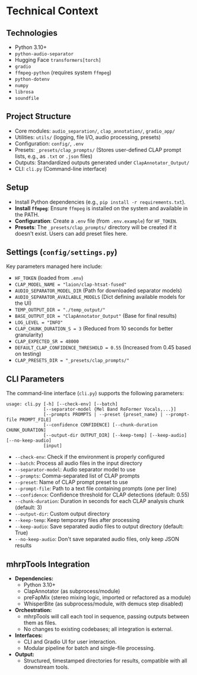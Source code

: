 # Technical Context

## Technologies
- Python 3.10+
- `python-audio-separator`
- Hugging Face `transformers[torch]`
- `gradio`
- `ffmpeg-python` (requires system `ffmpeg`)
- `python-dotenv`
- `numpy`
- `librosa`
- `soundfile`

## Project Structure
- Core modules: `audio_separation/`, `clap_annotation/`, `gradio_app/`
- Utilities: `utils/` (logging, file I/O, audio processing, presets)
- Configuration: `config/`, `.env`
- Presets: `_presets/clap_prompts/` (Stores user-defined CLAP prompt lists, e.g., as `.txt` or `.json` files)
- Outputs: Standardized outputs generated under `ClapAnnotator_Output/`
- CLI: `cli.py` (Command-line interface)

## Setup
- Install Python dependencies (e.g., `pip install -r requirements.txt`).
- **Install `ffmpeg`**: Ensure `ffmpeg` is installed on the system and available in the PATH.
- **Configuration**: Create a `.env` file (from `.env.example`) for `HF_TOKEN`.
- **Presets**: The `_presets/clap_prompts/` directory will be created if it doesn't exist. Users can add preset files here.

## Settings (`config/settings.py`)
Key parameters managed here include:
- `HF_TOKEN` (loaded from `.env`)
- `CLAP_MODEL_NAME = "laion/clap-htsat-fused"`
- `AUDIO_SEPARATOR_MODEL_DIR` (Path for downloaded separator models)
- `AUDIO_SEPARATOR_AVAILABLE_MODELS` (Dict defining available models for the UI)
- `TEMP_OUTPUT_DIR = "./temp_output/"`
- `BASE_OUTPUT_DIR = "ClapAnnotator_Output"` (Base for final results)
- `LOG_LEVEL = "INFO"`
- `CLAP_CHUNK_DURATION_S = 3` (Reduced from 10 seconds for better granularity)
- `CLAP_EXPECTED_SR = 48000`
- `DEFAULT_CLAP_CONFIDENCE_THRESHOLD = 0.55` (Increased from 0.45 based on testing)
- `CLAP_PRESETS_DIR = "_presets/clap_prompts/"`

## CLI Parameters
The command-line interface (`cli.py`) supports the following parameters:

```
usage: cli.py [-h] [--check-env] [--batch]
              [--separator-model {Mel Band RoFormer Vocals,...}]
              [--prompts PROMPTS | --preset {preset_name} | --prompt-file PROMPT_FILE]
              [--confidence CONFIDENCE] [--chunk-duration CHUNK_DURATION]
              [--output-dir OUTPUT_DIR] [--keep-temp] [--keep-audio] [--no-keep-audio]
              [input]
```

- `--check-env`: Check if the environment is properly configured
- `--batch`: Process all audio files in the input directory
- `--separator-model`: Audio separator model to use
- `--prompts`: Comma-separated list of CLAP prompts
- `--preset`: Name of CLAP prompt preset to use
- `--prompt-file`: Path to a text file containing prompts (one per line)
- `--confidence`: Confidence threshold for CLAP detections (default: 0.55)
- `--chunk-duration`: Duration in seconds for each CLAP analysis chunk (default: 3)
- `--output-dir`: Custom output directory
- `--keep-temp`: Keep temporary files after processing
- `--keep-audio`: Save separated audio files to output directory (default: True)
- `--no-keep-audio`: Don't save separated audio files, only keep JSON results 

## mhrpTools Integration
- **Dependencies:**
  - Python 3.10+
  - ClapAnnotator (as subprocess/module)
  - preFapMix (stereo mixing logic, imported or refactored as a module)
  - WhisperBite (as subprocess/module, with demucs step disabled)
- **Orchestration:**
  - mhrpTools will call each tool in sequence, passing outputs between them as files.
  - No changes to existing codebases; all integration is external.
- **Interfaces:**
  - CLI and Gradio UI for user interaction.
  - Modular pipeline for batch and single-file processing.
- **Output:**
  - Structured, timestamped directories for results, compatible with all downstream tools. 